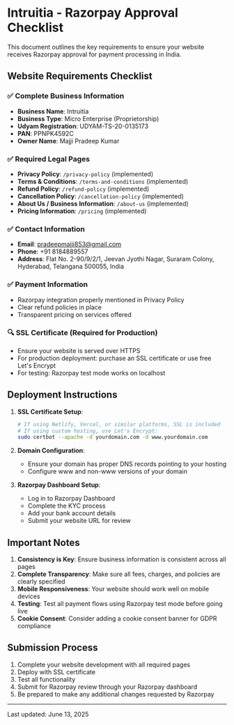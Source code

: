 # Intruitia - Razorpay Approval Checklist

This document outlines the key requirements to ensure your website receives Razorpay approval for payment processing in India.

## Website Requirements Checklist

### ✅ Complete Business Information
- **Business Name**: Intruitia
- **Business Type**: Micro Enterprise (Proprietorship)
- **Udyam Registration**: UDYAM-TS-20-0135173
- **PAN**: PPNPK4592C
- **Owner Name**: Majji Pradeep Kumar

### ✅ Required Legal Pages
- **Privacy Policy**: `/privacy-policy` (implemented)
- **Terms & Conditions**: `/terms-and-conditions` (implemented)
- **Refund Policy**: `/refund-policy` (implemented)
- **Cancellation Policy**: `/cancellation-policy` (implemented)
- **About Us / Business Information**: `/about-us` (implemented)
- **Pricing Information**: `/pricing` (implemented)

### ✅ Contact Information
- **Email**: pradeepmajji853@gmail.com
- **Phone**: +91 8184889557
- **Address**: Flat No. 2-90/9/2/1, Jeevan Jyothi Nagar, Suraram Colony, Hyderabad, Telangana 500055, India

### ✅ Payment Information
- Razorpay integration properly mentioned in Privacy Policy
- Clear refund policies in place
- Transparent pricing on services offered

### 🔍 SSL Certificate (Required for Production)
- Ensure your website is served over HTTPS
- For production deployment: purchase an SSL certificate or use free Let's Encrypt
- For testing: Razorpay test mode works on localhost

## Deployment Instructions

1. **SSL Certificate Setup**:
   ```bash
   # If using Netlify, Vercel, or similar platforms, SSL is included
   # If using custom hosting, use Let's Encrypt:
   sudo certbot --apache -d yourdomain.com -d www.yourdomain.com
   ```

2. **Domain Configuration**:
   - Ensure your domain has proper DNS records pointing to your hosting
   - Configure www and non-www versions of your domain

3. **Razorpay Dashboard Setup**:
   - Log in to Razorpay Dashboard
   - Complete the KYC process
   - Add your bank account details
   - Submit your website URL for review

## Important Notes

1. **Consistency is Key**: Ensure business information is consistent across all pages
2. **Complete Transparency**: Make sure all fees, charges, and policies are clearly specified
3. **Mobile Responsiveness**: Your website should work well on mobile devices
4. **Testing**: Test all payment flows using Razorpay test mode before going live
5. **Cookie Consent**: Consider adding a cookie consent banner for GDPR compliance

## Submission Process

1. Complete your website development with all required pages
2. Deploy with SSL certificate
3. Test all functionality
4. Submit for Razorpay review through your Razorpay dashboard
5. Be prepared to make any additional changes requested by Razorpay

---

Last updated: June 13, 2025
